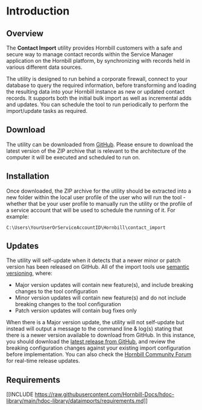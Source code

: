 # Introduction

## Overview

The **Contact Import** utility provides Hornbill customers with a safe and secure way to manage contact records within the Service Manager application on the Hornbill platform, by synchronizing with records held in various different data sources.

The utility is designed to run behind a corporate firewall, connect to your database to query the required information, before transforming and loading the resulting data into your Hornbill instance as new or updated contact records. It supports both the initial bulk import as well as incremental adds and updates. You can schedule the tool to run periodically to perform the import/update tasks as required.

## Download

The utility can be downloaded from [GitHub](https://github.com/hornbill/contact-import/releases/latest). Please ensure to download the latest version of the ZIP archive that is relevant to the architecture of the computer it will be executed and scheduled to run on.

## Installation

Once downloaded, the ZIP archive for the utility should be extracted into a new folder within the local user profile of the user who will run the tool - whether that be your user profile to manually run the utility or the profile of a service account that will be used to schedule the running of it. For example:

`C:\Users\YourUserOrServiceAccountID\Hornbill\contact_import`

## Updates

The utility will self-update when it detects that a newer minor or patch version has been released on GitHub. All of the import tools use [semantic versioning](https://semver.org/), where:

* Major version updates will contain new feature(s), and include breaking changes to the tool configuration 
* Minor version updates will contain new feature(s) and do not include breaking changes to the tool configuration
* Patch version updates will contain bug fixes only 

When there is a Major version update, the utility will not self-update but instead will output a message to the command line & log(s) stating that there is a newer version available to download from GitHub. In this instance, you should download the [latest release from GitHub](https://github.com/hornbill/contact-import/releases/latest), and review the breaking configuration changes against your existing import configuration before implementation. You can also check the [Hornbill Community Forum](https://community.hornbill.com/forum/135-announcements/) for real-time release updates.

## Requirements 

[[INCLUDE https://raw.githubusercontent.com/Hornbill-Docs/hdoc-library/main/hdoc-library/dataimports/requirements.md]]